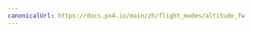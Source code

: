 ```yaml
---
canonicalUrl: https://docs.px4.io/main/zh/flight_modes/altitude_fw
---
```


<Redirect to="../flight_modes_fw/altitude" />
